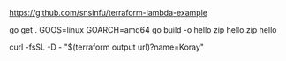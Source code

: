 https://github.com/snsinfu/terraform-lambda-example

go get .
GOOS=linux GOARCH=amd64 go build -o hello
zip hello.zip hello

curl -fsSL -D - "$(terraform output url)?name=Koray"